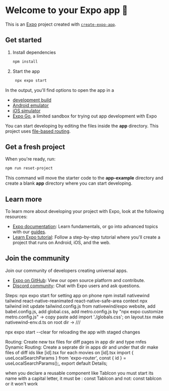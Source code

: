 # Welcome to your Expo app 👋

This is an [Expo](https://expo.dev) project created with [`create-expo-app`](https://www.npmjs.com/package/create-expo-app).

## Get started

1. Install dependencies

   ```bash
   npm install
   ```

2. Start the app

   ```bash
    npx expo start
   ```

In the output, you'll find options to open the app in a

- [development build](https://docs.expo.dev/develop/development-builds/introduction/)
- [Android emulator](https://docs.expo.dev/workflow/android-studio-emulator/)
- [iOS simulator](https://docs.expo.dev/workflow/ios-simulator/)
- [Expo Go](https://expo.dev/go), a limited sandbox for trying out app development with Expo

You can start developing by editing the files inside the **app** directory. This project uses [file-based routing](https://docs.expo.dev/router/introduction).

## Get a fresh project

When you're ready, run:

```bash
npm run reset-project
```

This command will move the starter code to the **app-example** directory and create a blank **app** directory where you can start developing.

## Learn more

To learn more about developing your project with Expo, look at the following resources:

- [Expo documentation](https://docs.expo.dev/): Learn fundamentals, or go into advanced topics with our [guides](https://docs.expo.dev/guides).
- [Learn Expo tutorial](https://docs.expo.dev/tutorial/introduction/): Follow a step-by-step tutorial where you'll create a project that runs on Android, iOS, and the web.

## Join the community

Join our community of developers creating universal apps.

- [Expo on GitHub](https://github.com/expo/expo): View our open source platform and contribute.
- [Discord community](https://chat.expo.dev): Chat with Expo users and ask questions.





Steps:
npx expo start for setting app on phone
npm install nativewind tailwind react-native-reanimated react-native-safe-area context
npx tailwind init
update tailwind.config.js from nativewind/expo website, add babel.config.js, add global.css, add metro.config.js by "npx expo customize metro.config.js" -> copy paste
add import './globals.css'; on layout.tsx
make nativewind-env.d.ts on root dir -> /// <refernces types="nativewind/types" />

npx expo start --clear           for reloading the app with staged changes




Routing: 
Create new tsx files for diff pages in app dir and type rnfes  
Dynamic Routing: Create a seprate dir in apps dir and under that dir make files of diff ids like [id].tsx for each movies
on [id].tsx import { useLocalSearchParams } from 'expo-router', const { id } = useLocalSearchParams();, export default Details; 

when you declare a reusable component like TabIcon you must start its name with a capital letter, it must be :
const TabIcon 
and not:
const tabIcon 
or it won't work



